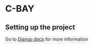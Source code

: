 # C-BAY

## Setting up the project
Go to [Django docs](https://docs.djangoproject.com/) for more information



